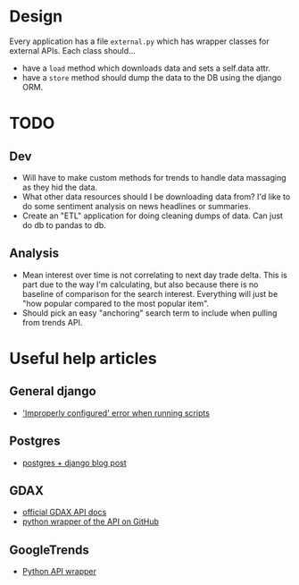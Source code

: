 # Design

Every application has a file `external.py` which has wrapper classes for external APIs. Each class should...
- have a `load` method which downloads data and sets a self.data attr.
- have a `store` method should dump the data to the DB using the django ORM.

# TODO

## Dev
- Will have to make custom methods for trends to handle data massaging as they hid the data.
- What other data resources should I be downloading data from? I'd like to do some sentiment analysis on news headlines or summaries.
- Create an "ETL" application for doing cleaning dumps of data. Can just do db to pandas to db.

## Analysis
- Mean interest over time is not correlating to next day trade delta. This is part due to the way I'm calculating, but also because there is no baseline of comparison for the search interest. Everything will just be "how popular compared to the most popular item".
- Should pick an easy "anchoring" search term to include when pulling from trends API.

# Useful help articles

## General django

- ['Improperly configured' error when running scripts](http://stackoverflow.com/questions/15556499/django-db-settings-improperly-configured-error)

## Postgres

- [postgres + django blog post](http://www.marinamele.com/taskbuster-django-tutorial/install-and-configure-posgresql-for-django)

## GDAX

- [official GDAX API docs](https://docs.gdax.com/)
- [python wrapper of the API on GitHub](https://github.com/danpaquin/GDAX-Python)

## GoogleTrends

- [Python API wrapper](https://github.com/GeneralMills/pytrends)